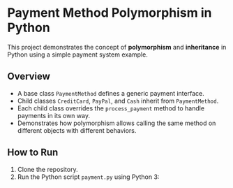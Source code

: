 # Payment Method Polymorphism in Python

This project demonstrates the concept of **polymorphism** and **inheritance** in Python using a simple payment system example.

## Overview

- A base class `PaymentMethod` defines a generic payment interface.
- Child classes `CreditCard`, `PayPal`, and `Cash` inherit from `PaymentMethod`.
- Each child class overrides the `process_payment` method to handle payments in its own way.
- Demonstrates how polymorphism allows calling the same method on different objects with different behaviors.

## How to Run

1. Clone the repository.
2. Run the Python script `payment.py` using Python 3:
